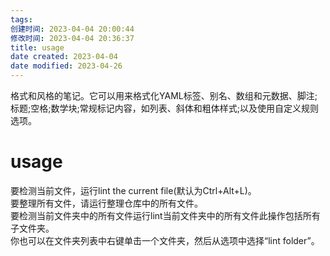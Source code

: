 ```yaml
---
tags: 
创建时间: 2023-04-04 20:00:44
修改时间: 2023-04-04 20:36:37
title: usage
date created: 2023-04-04
date modified: 2023-04-26
---
```


格式和风格的笔记。它可以用来格式化YAML标签、别名、数组和元数据、脚注;标题;空格;数学块;常规标记内容，如列表、斜体和粗体样式;以及使用自定义规则选项。

# usage

要检测当前文件，运行lint the current file(默认为Ctrl+Alt+L)。  
要整理所有文件，请运行整理仓库中的所有文件。  
要检测当前文件夹中的所有文件运行lint当前文件夹中的所有文件此操作包括所有  
子文件夹。  
你也可以在文件夹列表中右键单击一个文件夹，然后从选项中选择“lint folder”。
